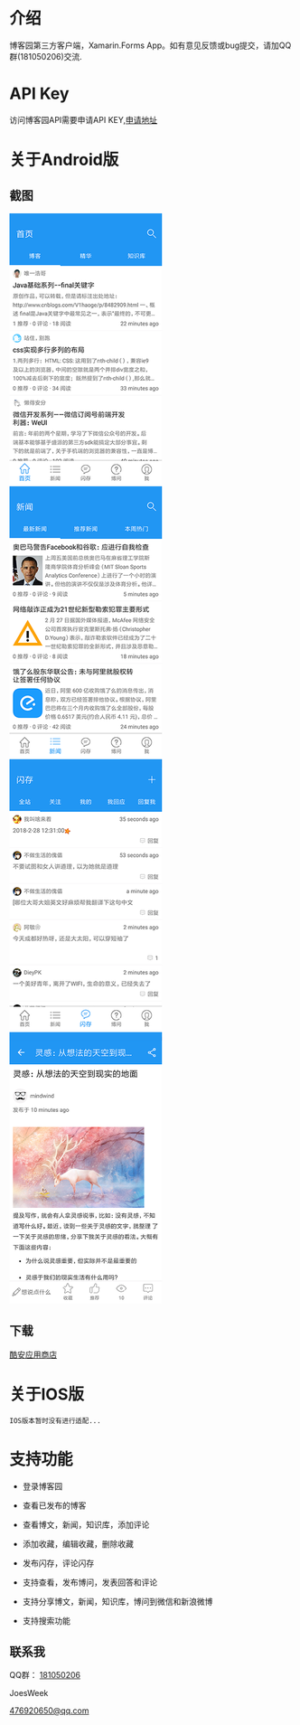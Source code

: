 # 介绍

博客园第三方客户端，Xamarin.Forms App。如有意见反馈或bug提交，请加QQ群(181050206)交流.

# API Key

访问博客园API需要申请API KEY,[申请地址](https://oauth.cnblogs.com/)

# 关于Android版

## 截图

![screenshots](screenshots/Screenshot0.png)
![screenshots](screenshots/Screenshot1.png)
![screenshots](screenshots/Screenshot2.png)
![screenshots](screenshots/Screenshot3.png)

## 下载

[酷安应用商店](https://www.coolapk.com/apk/148955)

# 关于IOS版

```
IOS版本暂时没有进行适配...
```

# 支持功能

- 登录博客园

- 查看已发布的博客

- 查看博文，新闻，知识库，添加评论

- 添加收藏，编辑收藏，删除收藏

- 发布闪存，评论闪存

- 支持查看，发布博问，发表回答和评论

- 支持分享博文，新闻，知识库，博问到微信和新浪微博

- 支持搜索功能


## 联系我

QQ群： [181050206](http://shang.qq.com/wpa/qunwpa?idkey=5c281d37638467fb0f411484dcd513b89ba82b58decb8518cc2523b95232dd9b)

JoesWeek

[476920650@qq.com](mailto:476920650@qq.com)
